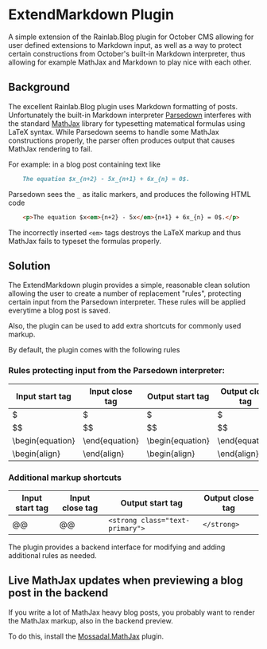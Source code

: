 # ExtendMarkdown Plugin

A simple extension of the Rainlab.Blog plugin for October CMS allowing for
user defined extensions to Markdown input, as well as a way to protect
certain constructions from October's built-in Markdown interpreter, thus
allowing for example MathJax and Markdown to play nice with each other.

## Background

The excellent Rainlab.Blog plugin uses Markdown formatting of posts.
Unfortunately the built-in Markdown interpreter [Parsedown](http://parsedown.org)
interferes with the standard [MathJax](www.mathjax.org) library for
typesetting matematical formulas using LaTeX syntax. While Parsedown
seems to handle some MathJax constructions properly, the parser
often produces output that causes MathJax rendering to fail.

For example: in a blog post containing text like

```markdown
    The equation $x_{n+2} - 5x_{n+1} + 6x_{n} = 0$.
```

Parsedown sees the `_` as italic markers, and produces the following
HTML code

```html
    <p>The equation $x<em>{n+2} - 5x</em>{n+1} + 6x_{n} = 0$.</p>
```

The incorrectly inserted `<em>` tags destroys the LaTeX markup
and thus MathJax fails to typeset the formulas properly.

## Solution

The ExtendMarkdown plugin provides a simple, reasonable clean
solution allowing the user to create a number of replacement
"rules", protecting certain input from the Parsedown interpreter.
These rules will be applied everytime a blog post is saved.

Also, the plugin can be used to add extra shortcuts for commonly
used markup.

By default, the plugin comes with the following rules

### Rules protecting input from the Parsedown interpreter:

|Input start tag |Input close tag |Output start tag |Output close tag |
|----------------|----------------|-----------------|-----------------|
|$               |$               |$                |$                |
|$$              |$$              |$$               |$$               |
|\begin{equation}|\end{equation}  |\begin{equation} |\end{equation}   |
|\begin{align}   |\end{align}     |\begin{align}    |\end{align}      |

### Additional markup shortcuts

|Input start tag |Input close tag |Output start tag |Output close tag |
|----------------|----------------|-----------------|-----------------|
|@@              |@@              |`<strong class="text-primary">`   |`</strong>`  |

The plugin provides a backend interface for modifying and adding
additional rules as needed.

## Live MathJax updates when previewing a blog post in the backend

If you write a lot of MathJax heavy blog posts, you probably want to render
the MathJax markup, also in the backend preview.

To do this, install the [Mossadal.MathJax](https://github.com/mossadal/mathjax-plugin) plugin.